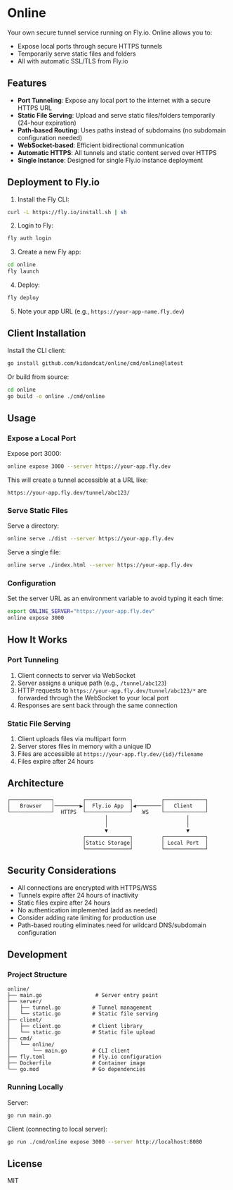 # Online

Your own secure tunnel service running on Fly.io. Online allows you to:
- Expose local ports through secure HTTPS tunnels
- Temporarily serve static files and folders
- All with automatic SSL/TLS from Fly.io

## Features

- **Port Tunneling**: Expose any local port to the internet with a secure HTTPS URL
- **Static File Serving**: Upload and serve static files/folders temporarily (24-hour expiration)
- **Path-based Routing**: Uses paths instead of subdomains (no subdomain configuration needed)
- **WebSocket-based**: Efficient bidirectional communication
- **Automatic HTTPS**: All tunnels and static content served over HTTPS
- **Single Instance**: Designed for single Fly.io instance deployment

## Deployment to Fly.io

1. Install the Fly CLI:
```bash
curl -L https://fly.io/install.sh | sh
```

2. Login to Fly:
```bash
fly auth login
```

3. Create a new Fly app:
```bash
cd online
fly launch
```

4. Deploy:
```bash
fly deploy
```

5. Note your app URL (e.g., `https://your-app-name.fly.dev`)

## Client Installation

Install the CLI client:
```bash
go install github.com/kidandcat/online/cmd/online@latest
```

Or build from source:
```bash
cd online
go build -o online ./cmd/online
```

## Usage

### Expose a Local Port

Expose port 3000:
```bash
online expose 3000 --server https://your-app.fly.dev
```

This will create a tunnel accessible at a URL like:
```
https://your-app.fly.dev/tunnel/abc123/
```

### Serve Static Files

Serve a directory:
```bash
online serve ./dist --server https://your-app.fly.dev
```

Serve a single file:
```bash
online serve ./index.html --server https://your-app.fly.dev
```

### Configuration

Set the server URL as an environment variable to avoid typing it each time:
```bash
export ONLINE_SERVER="https://your-app.fly.dev"
online expose 3000
```

## How It Works

### Port Tunneling
1. Client connects to server via WebSocket
2. Server assigns a unique path (e.g., `/tunnel/abc123`)
3. HTTP requests to `https://your-app.fly.dev/tunnel/abc123/*` are forwarded through the WebSocket to your local port
4. Responses are sent back through the same connection

### Static File Serving
1. Client uploads files via multipart form
2. Server stores files in memory with a unique ID
3. Files are accessible at `https://your-app.fly.dev/{id}/filename`
4. Files expire after 24 hours

## Architecture

```
┌─────────────┐         ┌──────────────┐         ┌─────────────┐
│   Browser   │────────▶│  Fly.io App  │◀────────│   Client    │
└─────────────┘  HTTPS  └──────────────┘   WS    └─────────────┘
                               │                         │
                               │                         │
                               ▼                         ▼
                        ┌──────────────┐         ┌─────────────┐
                        │Static Storage│         │ Local Port  │
                        └──────────────┘         └─────────────┘
```

## Security Considerations

- All connections are encrypted with HTTPS/WSS
- Tunnels expire after 24 hours of inactivity
- Static files expire after 24 hours
- No authentication implemented (add as needed)
- Consider adding rate limiting for production use
- Path-based routing eliminates need for wildcard DNS/subdomain configuration

## Development

### Project Structure
```
online/
├── main.go                 # Server entry point
├── server/
│   ├── tunnel.go          # Tunnel management
│   └── static.go          # Static file serving
├── client/
│   ├── client.go          # Client library
│   └── static.go          # Static file upload
├── cmd/
│   └── online/
│       └── main.go        # CLI client
├── fly.toml               # Fly.io configuration
├── Dockerfile             # Container image
└── go.mod                 # Go dependencies
```

### Running Locally

Server:
```bash
go run main.go
```

Client (connecting to local server):
```bash
go run ./cmd/online expose 3000 --server http://localhost:8080
```

## License

MIT